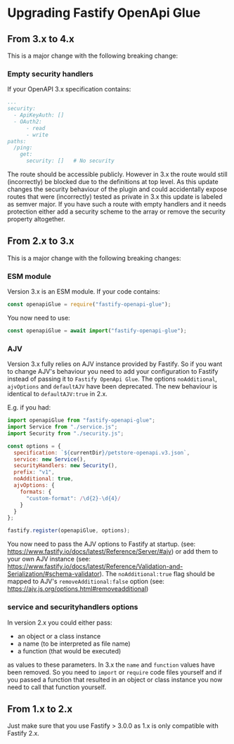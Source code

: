 # Upgrading Fastify OpenApi Glue

## From 3.x to 4.x

This is a major change with the following breaking change:

### Empty security handlers

If your OpenAPI 3.x specification contains:

```yaml
...
security:
  - ApiKeyAuth: []
  - OAuth2:
      - read
      - write
paths:
  /ping:
    get:
      security: []   # No security
```
The route should be accessible publicly. However in 3.x the route would still (incorrectly) be blocked due to the definitions at top level. As this update changes the security behaviour of the plugin and could accidentally expose routes that were (incorrectly) tested as private in 3.x this update is labeled as semver major.
If you have such a route with empty handlers and it needs protection either add a security scheme to the array or remove the security property altogether. 

## From 2.x to 3.x

This is a major change with the following breaking changes:

### ESM module

Version 3.x is an ESM module. If your code contains:

```javascript
const openapiGlue = require("fastify-openapi-glue");
``` 

You now need to use:

```javascript
const openapiGlue = await import("fastify-openapi-glue");
```

### AJV 
Version 3.x fully relies on AJV instance provided by Fastify.
So if you want to change AJV's behaviour you need to add your configuration to Fastify instead of passing it to `Fastify OpenApi Glue`. The options `noAdditional`, `ajvOptions` and `defaultAJV` have been deprecated. The new behaviour is identical to `defaultAJV:true` in 2.x.

E.g. if you had:

```javascript
import openapiGlue from "fastify-openapi-glue";
import Service from "./service.js";
import Security from "./security.js";

const options = {
  specification: `${currentDir}/petstore-openapi.v3.json`,
  service: new Service(),
  securityHandlers: new Security(),
  prefix: "v1",
  noAdditional: true,
  ajvOptions: {
    formats: {
      "custom-format": /\d{2}-\d{4}/
    }
  }
};

fastify.register(openapiGlue, options);

```

You now need to pass the AJV options to Fastify at startup. (see: https://www.fastify.io/docs/latest/Reference/Server/#ajv) or add them to your own AJV instance (see: https://www.fastify.io/docs/latest/Reference/Validation-and-Serialization/#schema-validator).  The `noAdditional:true` flag should be mapped to AJV's `removeAdditional:false` option (see: https://ajv.js.org/options.html#removeadditional)

### service and securityhandlers options

In version 2.x you could either pass:
- an object or a class instance
- a name (to be interpreted as file name)
- a function (that would be executed)

as values to these parameters.
In 3.x the `name` and `function` values have been removed. So you need to `import` or `require` code files yourself and if you passed a function that resulted in an object or class instance you now need to call that function yourself.


## From 1.x to 2.x
Just make sure that you use Fastify > 3.0.0 as 1.x is only compatible with Fastify 2.x.

